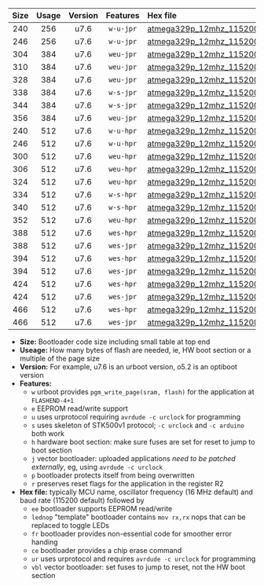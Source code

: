 |Size|Usage|Version|Features|Hex file|
|:-:|:-:|:-:|:-:|:--|
|240|256|u7.6|`w-u-jpr`|[atmega329p_12mhz_115200bps_ur_vbl.hex](https://raw.githubusercontent.com/stefanrueger/urboot/main//atmega329p_12mhz_115200bps_ur_vbl.hex)|
|246|256|u7.6|`w-u-jpr`|[atmega329p_12mhz_115200bps_lednop_ur_vbl.hex](https://raw.githubusercontent.com/stefanrueger/urboot/main//atmega329p_12mhz_115200bps_lednop_ur_vbl.hex)|
|304|384|u7.6|`weu-jpr`|[atmega329p_12mhz_115200bps_ee_ur_vbl.hex](https://raw.githubusercontent.com/stefanrueger/urboot/main//atmega329p_12mhz_115200bps_ee_ur_vbl.hex)|
|310|384|u7.6|`weu-jpr`|[atmega329p_12mhz_115200bps_ee_lednop_ur_vbl.hex](https://raw.githubusercontent.com/stefanrueger/urboot/main//atmega329p_12mhz_115200bps_ee_lednop_ur_vbl.hex)|
|328|384|u7.6|`weu-jpr`|[atmega329p_12mhz_115200bps_ee_lednop_fr_ur_vbl.hex](https://raw.githubusercontent.com/stefanrueger/urboot/main//atmega329p_12mhz_115200bps_ee_lednop_fr_ur_vbl.hex)|
|338|384|u7.6|`w-s-jpr`|[atmega329p_12mhz_115200bps_vbl.hex](https://raw.githubusercontent.com/stefanrueger/urboot/main//atmega329p_12mhz_115200bps_vbl.hex)|
|344|384|u7.6|`w-s-jpr`|[atmega329p_12mhz_115200bps_lednop_vbl.hex](https://raw.githubusercontent.com/stefanrueger/urboot/main//atmega329p_12mhz_115200bps_lednop_vbl.hex)|
|356|384|u7.6|`weu-jpr`|[atmega329p_12mhz_115200bps_ee_lednop_fr_ce_ur_vbl.hex](https://raw.githubusercontent.com/stefanrueger/urboot/main//atmega329p_12mhz_115200bps_ee_lednop_fr_ce_ur_vbl.hex)|
|240|512|u7.6|`w-u-hpr`|[atmega329p_12mhz_115200bps_ur.hex](https://raw.githubusercontent.com/stefanrueger/urboot/main//atmega329p_12mhz_115200bps_ur.hex)|
|246|512|u7.6|`w-u-hpr`|[atmega329p_12mhz_115200bps_lednop_ur.hex](https://raw.githubusercontent.com/stefanrueger/urboot/main//atmega329p_12mhz_115200bps_lednop_ur.hex)|
|300|512|u7.6|`weu-hpr`|[atmega329p_12mhz_115200bps_ee_ur.hex](https://raw.githubusercontent.com/stefanrueger/urboot/main//atmega329p_12mhz_115200bps_ee_ur.hex)|
|306|512|u7.6|`weu-hpr`|[atmega329p_12mhz_115200bps_ee_lednop_ur.hex](https://raw.githubusercontent.com/stefanrueger/urboot/main//atmega329p_12mhz_115200bps_ee_lednop_ur.hex)|
|324|512|u7.6|`weu-hpr`|[atmega329p_12mhz_115200bps_ee_lednop_fr_ur.hex](https://raw.githubusercontent.com/stefanrueger/urboot/main//atmega329p_12mhz_115200bps_ee_lednop_fr_ur.hex)|
|334|512|u7.6|`w-s-hpr`|[atmega329p_12mhz_115200bps.hex](https://raw.githubusercontent.com/stefanrueger/urboot/main//atmega329p_12mhz_115200bps.hex)|
|340|512|u7.6|`w-s-hpr`|[atmega329p_12mhz_115200bps_lednop.hex](https://raw.githubusercontent.com/stefanrueger/urboot/main//atmega329p_12mhz_115200bps_lednop.hex)|
|352|512|u7.6|`weu-hpr`|[atmega329p_12mhz_115200bps_ee_lednop_fr_ce_ur.hex](https://raw.githubusercontent.com/stefanrueger/urboot/main//atmega329p_12mhz_115200bps_ee_lednop_fr_ce_ur.hex)|
|388|512|u7.6|`wes-hpr`|[atmega329p_12mhz_115200bps_ee.hex](https://raw.githubusercontent.com/stefanrueger/urboot/main//atmega329p_12mhz_115200bps_ee.hex)|
|388|512|u7.6|`wes-jpr`|[atmega329p_12mhz_115200bps_ee_vbl.hex](https://raw.githubusercontent.com/stefanrueger/urboot/main//atmega329p_12mhz_115200bps_ee_vbl.hex)|
|394|512|u7.6|`wes-hpr`|[atmega329p_12mhz_115200bps_ee_lednop.hex](https://raw.githubusercontent.com/stefanrueger/urboot/main//atmega329p_12mhz_115200bps_ee_lednop.hex)|
|394|512|u7.6|`wes-jpr`|[atmega329p_12mhz_115200bps_ee_lednop_vbl.hex](https://raw.githubusercontent.com/stefanrueger/urboot/main//atmega329p_12mhz_115200bps_ee_lednop_vbl.hex)|
|424|512|u7.6|`wes-hpr`|[atmega329p_12mhz_115200bps_ee_lednop_fr.hex](https://raw.githubusercontent.com/stefanrueger/urboot/main//atmega329p_12mhz_115200bps_ee_lednop_fr.hex)|
|424|512|u7.6|`wes-jpr`|[atmega329p_12mhz_115200bps_ee_lednop_fr_vbl.hex](https://raw.githubusercontent.com/stefanrueger/urboot/main//atmega329p_12mhz_115200bps_ee_lednop_fr_vbl.hex)|
|466|512|u7.6|`wes-hpr`|[atmega329p_12mhz_115200bps_ee_lednop_fr_ce.hex](https://raw.githubusercontent.com/stefanrueger/urboot/main//atmega329p_12mhz_115200bps_ee_lednop_fr_ce.hex)|
|466|512|u7.6|`wes-jpr`|[atmega329p_12mhz_115200bps_ee_lednop_fr_ce_vbl.hex](https://raw.githubusercontent.com/stefanrueger/urboot/main//atmega329p_12mhz_115200bps_ee_lednop_fr_ce_vbl.hex)|

- **Size:** Bootloader code size including small table at top end
- **Useage:** How many bytes of flash are needed, ie, HW boot section or a multiple of the page size
- **Version:** For example, u7.6 is an urboot version, o5.2 is an optiboot version
- **Features:**
  + `w` urboot provides `pgm_write_page(sram, flash)` for the application at `FLASHEND-4+1`
  + `e` EEPROM read/write support
  + `u` uses urprotocol requiring `avrdude -c urclock` for programming
  + `s` uses skeleton of STK500v1 protocol; `-c urclock` and `-c arduino` both work
  + `h` hardware boot section: make sure fuses are set for reset to jump to boot section
  + `j` vector bootloader: uploaded applications *need to be patched externally*, eg, using `avrdude -c urclock`
  + `p` bootloader protects itself from being overwritten
  + `r` preserves reset flags for the application in the register R2
- **Hex file:** typically MCU name, oscillator frequency (16 MHz default) and baud rate (115200 default) followed by
  + `ee` bootloader supports EEPROM read/write
  + `lednop` "template" bootloader contains `mov rx,rx` nops that can be replaced to toggle LEDs
  + `fr` bootloader provides non-essential code for smoother error handing
  + `ce` bootloader provides a chip erase command
  + `ur` uses urprotocol and requires `avrdude -c urclock` for programming
  + `vbl` vector bootloader: set fuses to jump to reset, not the HW boot section
